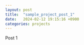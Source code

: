 ```yaml
---
layout: post
title:  "sample_project_post_1"
date:   2024-02-12 19:15:16 +0900
categories: projects
---
```


Post 1
